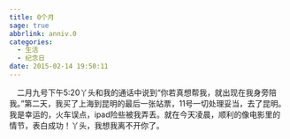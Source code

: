 ```yaml
---
title: 0个月
sage: true
abbrlink: anniv.0
categories:
  - 生活
  - 纪念日
date: 2015-02-14 19:50:11
---
```


　二月九号下午5:20丫头和我的通话中说到“你若真想帮我，就出现在我身旁陪我。”第二天，我买了上海到昆明的最后一张站票，11号一切处理妥当，去了昆明。我是幸运的，火车误点，ipad险些被我弄丢。就在今天凌晨，顺利的像电影里的情节，表白成功！丫头，我想我离不开你了。

